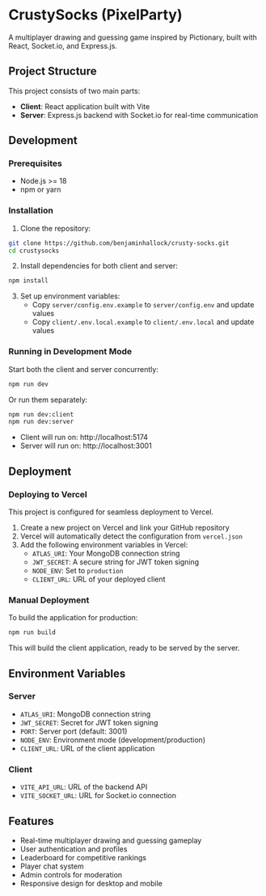 # CrustySocks (PixelParty)

A multiplayer drawing and guessing game inspired by Pictionary, built with React, Socket.io, and Express.js.

## Project Structure

This project consists of two main parts:

- **Client**: React application built with Vite
- **Server**: Express.js backend with Socket.io for real-time communication

## Development

### Prerequisites

- Node.js >= 18
- npm or yarn

### Installation

1. Clone the repository:
```bash
git clone https://github.com/benjaminhallock/crusty-socks.git
cd crustysocks
```

2. Install dependencies for both client and server:
```bash
npm install
```

3. Set up environment variables:
   - Copy `server/config.env.example` to `server/config.env` and update values
   - Copy `client/.env.local.example` to `client/.env.local` and update values

### Running in Development Mode

Start both the client and server concurrently:
```bash
npm run dev
```

Or run them separately:
```bash
npm run dev:client
npm run dev:server
```

- Client will run on: http://localhost:5174
- Server will run on: http://localhost:3001

## Deployment

### Deploying to Vercel

This project is configured for seamless deployment to Vercel.

1. Create a new project on Vercel and link your GitHub repository
2. Vercel will automatically detect the configuration from `vercel.json`
3. Add the following environment variables in Vercel:
   - `ATLAS_URI`: Your MongoDB connection string
   - `JWT_SECRET`: A secure string for JWT token signing
   - `NODE_ENV`: Set to `production`
   - `CLIENT_URL`: URL of your deployed client

### Manual Deployment

To build the application for production:

```bash
npm run build
```

This will build the client application, ready to be served by the server.

## Environment Variables

### Server

- `ATLAS_URI`: MongoDB connection string
- `JWT_SECRET`: Secret for JWT token signing
- `PORT`: Server port (default: 3001)
- `NODE_ENV`: Environment mode (development/production)
- `CLIENT_URL`: URL of the client application

### Client

- `VITE_API_URL`: URL of the backend API
- `VITE_SOCKET_URL`: URL for Socket.io connection

## Features

- Real-time multiplayer drawing and guessing gameplay
- User authentication and profiles
- Leaderboard for competitive rankings
- Player chat system
- Admin controls for moderation
- Responsive design for desktop and mobile
